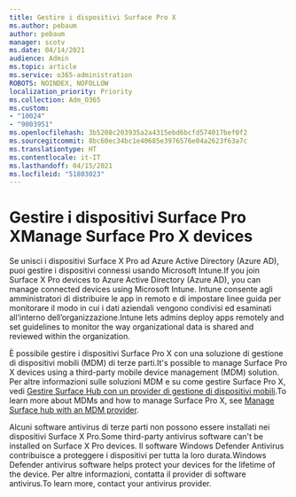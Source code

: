 ```yaml
---
title: Gestire i dispositivi Surface Pro X
ms.author: pebaum
author: pebaum
manager: scotv
ms.date: 04/14/2021
audience: Admin
ms.topic: article
ms.service: o365-administration
ROBOTS: NOINDEX, NOFOLLOW
localization_priority: Priority
ms.collection: Adm_O365
ms.custom:
- "10024"
- "9003951"
ms.openlocfilehash: 3b5208c203935a2a4315ebd6bcfd574017bef0f2
ms.sourcegitcommit: 8bc60ec34bc1e40685e3976576e04a2623f63a7c
ms.translationtype: HT
ms.contentlocale: it-IT
ms.lasthandoff: 04/15/2021
ms.locfileid: "51803023"
---
```

# <a name="manage-surface-pro-x-devices"></a><span data-ttu-id="5b492-102">Gestire i dispositivi Surface Pro X</span><span class="sxs-lookup"><span data-stu-id="5b492-102">Manage Surface Pro X devices</span></span>

<span data-ttu-id="5b492-103">Se unisci i dispositivi Surface X Pro ad Azure Active Directory (Azure AD), puoi gestire i dispositivi connessi usando Microsoft Intune.</span><span class="sxs-lookup"><span data-stu-id="5b492-103">If you join Surface X Pro devices to Azure Active Directory (Azure AD), you can manage connected devices using Microsoft Intune.</span></span> <span data-ttu-id="5b492-104">Intune consente agli amministratori di distribuire le app in remoto e di impostare linee guida per monitorare il modo in cui i dati aziendali vengono condivisi ed esaminati all’interno dell’organizzazione.</span><span class="sxs-lookup"><span data-stu-id="5b492-104">Intune lets admins deploy apps remotely and set guidelines to monitor the way organizational data is shared and reviewed within the organization.</span></span>

<span data-ttu-id="5b492-105">È possibile gestire i dispositivi Surface Pro X con una soluzione di gestione di dispositivi mobili (MDM) di terze parti.</span><span class="sxs-lookup"><span data-stu-id="5b492-105">It's possible to manage Surface Pro X devices using a third-party mobile device management (MDM) solution.</span></span> <span data-ttu-id="5b492-106">Per altre informazioni sulle soluzioni MDM e su come gestire Surface Pro X, vedi [Gestire Surface Hub con un provider di gestione di dispositivi mobili](https://docs.microsoft.com/surface-hub/manage-settings-with-mdm-for-surface-hub).</span><span class="sxs-lookup"><span data-stu-id="5b492-106">To learn more about MDMs and how to manage Surface Pro X, see [Manage Surface hub with an MDM provider](https://docs.microsoft.com/surface-hub/manage-settings-with-mdm-for-surface-hub).</span></span>

<span data-ttu-id="5b492-107">Alcuni software antivirus di terze parti non possono essere installati nei dispositivi Surface X Pro.</span><span class="sxs-lookup"><span data-stu-id="5b492-107">Some third-party antivirus software can't be installed on Surface X Pro devices.</span></span> <span data-ttu-id="5b492-108">Il software Windows Defender Antivirus contribuisce a proteggere i dispositivi per tutta la loro durata.</span><span class="sxs-lookup"><span data-stu-id="5b492-108">Windows Defender antivirus software helps protect your devices for the lifetime of the device.</span></span> <span data-ttu-id="5b492-109">Per altre informazioni, contatta il provider di software antivirus.</span><span class="sxs-lookup"><span data-stu-id="5b492-109">To learn more, contact your antivirus provider.</span></span>

